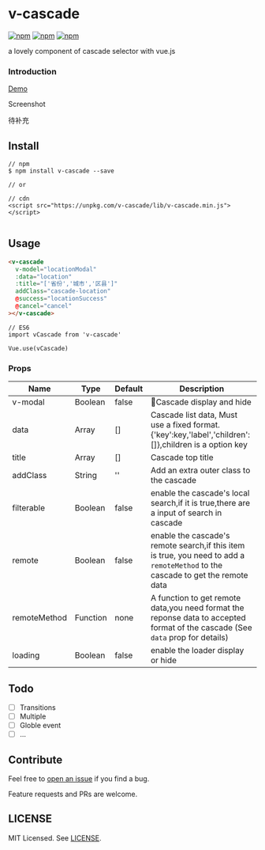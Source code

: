# v-cascade
[![npm](https://img.shields.io/npm/v/v-cascade.svg?style=flat-square)](https://www.npmjs.com/package/v-cascade)
[![npm](https://img.shields.io/npm/dt/v-cascade.svg?style=flat-square)](https://www.npmjs.com/package/v-cascade)
[![npm](https://img.shields.io/npm/l/v-cascade.svg?style=flat-square)](https://github.com/zanseven007/v-cascade/blob/master/LICENSE)

a lovely component of cascade selector with vue.js

### Introduction

[Demo](https://zanseven007.github.io/v-cascade/)

Screenshot

待补充

## Install

```
// npm
$ npm install v-cascade --save

// or

// cdn
<script src="https://unpkg.com/v-cascade/lib/v-cascade.min.js"></script>


```

## Usage

```HTML
<v-cascade
  v-model="locationModal"
  :data="location"
  :title="['省份','城市','区县']"
  addClass="cascade-location"
  @success="locationSuccess"
  @cancel="cancel"
></v-cascade>
```

```JS
// ES6
import vCascade from 'v-cascade'

Vue.use(vCascade)
```

### Props


| Name | Type | Default | Description |
| ---- | ---- | ------- | ----------- |
| v-modal| Boolean | false | Cascade display and hide |
| data | Array | [] | Cascade list data, Must use a fixed format.{'key':key,'label','children':[]},children is a option key|
| title | Array | [] | Cascade top title |
| addClass | String | '' | Add an extra outer class to the cascade|
| filterable | Boolean | false | enable the cascade's local search,if it is true,there are a input of search in cascade  |
| remote | Boolean | false | enable the cascade's remote search,if this item is true, you need to add a `remoteMethod` to the cascade to get the remote data|
| remoteMethod | Function | none | A function to get remote data,you need format the reponse data to accepted format of the cascade (See `data` prop for details) |
| loading | Boolean | false | enable the loader display or hide |

## Todo

- [ ] Transitions
- [ ] Multiple
- [ ] Globle event
- [ ] ...

## Contribute

Feel free to [open an issue](https://github.com/zanseven007/v-cascade/issues) if you find a bug.

Feature requests and PRs are welcome.

## LICENSE

MIT Licensed. See [LICENSE](https://github.com/zanseven007/v-cascade/blob/master/LICENSE).
